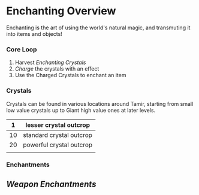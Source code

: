 # Enchanting Overview
Enchanting is the art of using the world's natural magic, and transmuting it into items and objects!

### Core Loop
1. Harvest *Enchanting Crystals*
2. *Charge* the crystals with an effect
3. Use the Charged Crystals to enchant an item

### Crystals
Crystals can be found in various locations around Tamir, starting from small low value crystals up to Giant high value ones at later levels.

| 1   | lesser crystal outcrop   |
| --- | ------------------------ |
| 10  | standard crystal outcrop |
| 20  | powerful crystal outcrop |
|     |                          |

### Enchantments
*Weapon Enchantments*
- 